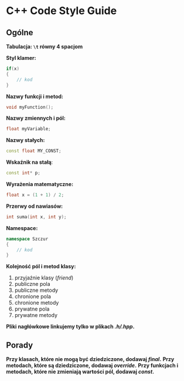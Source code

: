 # C++ Code Style Guide

## Ogólne

**Tabulacja: `\t` równy 4 spacjom**

**Styl klamer:**

```cpp
if(x)
{
    // kod
}
```

**Nazwy funkcji i metod:**
```cpp
void myFunction();
```

**Nazwy zmiennych i pól:**
```cpp
float myVariable;
```

**Nazwy stałych:**
```cpp
const float MY_CONST;
```

**Wskaźnik na stałą**:
```cpp
const int* p;
```

**Wyrażenia matematyczne:**
```cpp
float x = (1 + 1) / 2;
```

**Przerwy od nawiasów:**
```cpp
int suma(int x, int y);
```

**Namespace:**
```cpp
namespace Szczur
{
    // kod
}
```

**Kolejność pól i metod klasy:**

1. przyjaźnie klasy (*friend*)
2. publiczne pola
3. publiczne metody
4. chronione pola
5. chronione metody
6. prywatne pola
7. prywatne metody

**Pliki nagłówkowe linkujemy tylko w plikach *.h/.hpp*.**

## Porady

**Przy klasach, które nie mogą być dziedziczone, dodawaj *final*.**
**Przy metodach, które są dziedziczone, dodawaj *override*.**
**Przy funkcjach i metodach, które nie zmieniają wartości pól, dodawaj *const*.**
